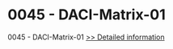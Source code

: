 # 0045 - DACI-Matrix-01
0045 - DACI-Matrix-01
[>> Detailed information](https://secure.shareit.com/shareit/product.html?productid=300912516&affiliateid=200057808)